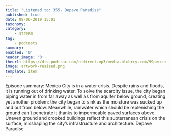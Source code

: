 ```yaml
---
title: "Listened to: 355- Depave Paradise"
published: true
date: 08-06-2019 15:01
taxonomy:
category:
	- stream
tag:
	- podcasts
summary:
enabled: '0'
header_image: '0'
theurl: https://dts.podtrac.com/redirect.mp3/media.blubrry.com/99percentinvisible/dovetail.prxu.org/96/d335833a-cd71-4058-80b7-4213ffd8de58/01_355_Depave_Paradise_pt_01.mp3
image: artwork-resized.png
template: item
---
```

 
Episode summary: Mexico City is in a water crisis. Despite rains and floods, it is running out of drinking water. To solve the scarcity issue, the city began piping water in from far away as well as from aquifer below ground, creating yet another problem: the city began to sink as the moisture was sucked up and out from below. Meanwhile, rainwater which should be replenishing the ground can’t penetrate it thanks to impermeable paved surfaces above. Uneven ground and crooked buildings reflect this subterranean crisis on the surface, misshaping the city’s infrastructure and architecture. Depave Paradise
